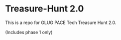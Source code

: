 # Treasure-Hunt 2.0

This is a repo for GLUG PACE Tech Treasure Hunt 2.0.

(Includes phase 1 only)

  
